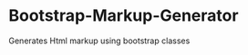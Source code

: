 Bootstrap-Markup-Generator
==========================

Generates Html markup using bootstrap classes

